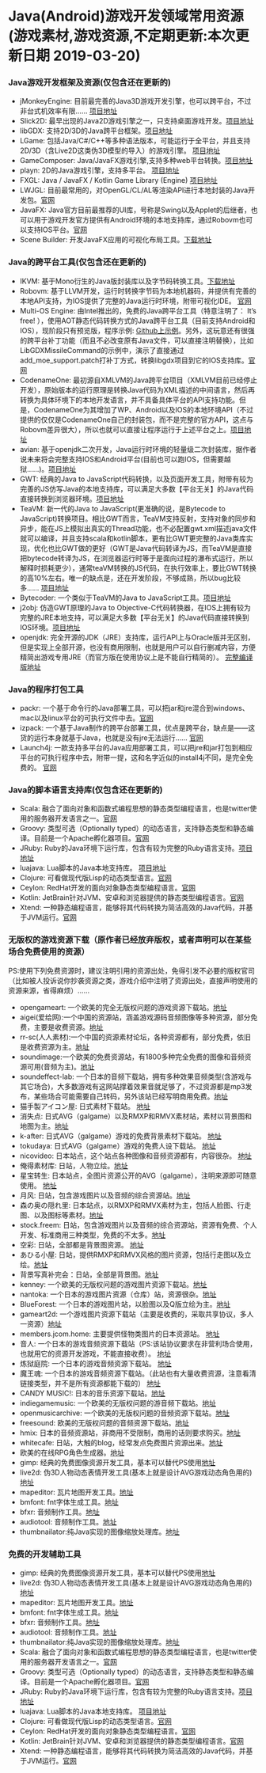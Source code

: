 # Java(Android)游戏开发领域常用资源 (游戏素材,游戏资源,不定期更新:本次更新日期 2019-03-20)

### Java游戏开发框架及资源(仅包含还在更新的)

* jMonkeyEngine: 目前最完善的Java3D游戏开发引擎，也可以跨平台，不过非台式机效率有限…… [项目地址](https://github.com/jMonkeyEngine/jmonkeyengine/)
* Slick2D: 最早出现的Java2D游戏引擎之一，只支持桌面游戏开发。[项目地址](http://slick.ninjacave.com/)
* libGDX: 支持2D/3D的Java跨平台框架。[项目地址](https://github.com/libgdx/libgdx/)
* LGame: 包括Java/C#/C++等多种语法版本，可能运行于全平台，并且支持2D/3D（含Live2D这类伪3D模型的导入）的游戏引擎。 [项目地址](https://github.com/cping/lgame/)
* GameComposer: Java/JavaFX游戏引擎,支持多种web平台转换。[项目地址](https://github.com/mirkosertic/GameComposer)
* playn: 2D的Java游戏引擎，支持多平台。 [项目地址](https://github.com/threerings/playn/)
* FXGL: Java / JavaFX / Kotlin Game Library (Engine)  [项目地址](https://github.com/AlmasB/FXGL/)
* LWJGL: 目前最常用的，对OpenGL/CL/AL等渲染API进行本地封装的Java开发包。[官网](http://lwjgl.org/)
* JavaFX: Java官方目前最推荐的UI库，号称是Swing以及Applet的后继者，也可以用于游戏开发官方提供有Android环境的本地支持库，通过Robovm也可以支持IOS平台。[官网](http://www.oracle.com/technetwork/java/javase/overview/javafx-overview-2158620.html)
* Scene Builder: 开发JavaFX应用的可视化布局工具。[下载地址](http://gluonhq.com/open-source/scene-builder/)

### Java的跨平台工具(仅包含还在更新的)

* IKVM: 基于Mono衍生的Java版封装库以及字节码转换工具。[下载地址](http://weblog.ikvm.net/)
* Robovm: 基于LLVM开发，运行时转换字节码为本地机器码，并提供有完善的本地API支持，为IOS提供了完整的Java运行时环境，附带可视化IDE。 [官网](https://robovm.com/)
* Multi-OS Engine: 由Intel推出的，免费的Java跨平台工具（特意注明了： It’s free! ），使用AOT静态代码转换方式的Java跨平台工具（目前支持Android和IOS），现阶段只有预览版，程序示例: [Github上示例](https://github.com/moe-java-samples/moe-java-samples)。另外，这玩意还有很强的跨平台补丁功能（而且不必改变原有Java文件，可以直接注明替换），比如LibGDXMissileCommand的示例中，演示了直接通过add_moe_support.patch打补丁方式，转换libgdx项目到它的IOS支持库。[官网](https://software.intel.com/en-us/multi-os-engine/)
* CodenameOne: 最初源自XMLVM的Java跨平台项目（XMLVM目前已经停止开发），原始版本的运行原理是转换Java代码为XML描述的中间语言，然后再转换为具体环境下的本地开发语言，并不具备具体平台的API支持功能。但是，CodenameOne为其增加了WP、Android以及IOS的本地环境API（不过提供的仅仅是CodenameOne自己的封装包，而不是完整的官方API，这点与Robovm差异很大），所以也就可以直接让程序运行于上述平台之上。[项目地址](https://github.com/codenameone/CodenameOne/)
* avian: 基于openjdk二次开发，Java运行时环境的轻量级二次封装库，据作者说未来将会完整支持IOS和Android平台(目前也可以跑IOS，但需要越狱……)。[项目地址](https://github.com/ReadyTalk/avian/)
* GWT: 经典的Java to JavaScript代码转换，以及页面开发工具，附带有较为完善的JS仿写Java的本地支持库，可以满足大多数【平台无关】的Java代码直接转换到浏览器环境。[项目地址](https://github.com/gwtproject/gwt/)
* TeaVM: 新一代的Java to JavaScript(更准确的说，是Bytecode to JavaScript)转换项目。相比GWT而言，TeaVM支持反射，支持对象的同步和异步，能在JS上模拟出真实的Thread功能，也不必配置gwt.xml描述java文件就可以编译，并且支持scala和kotlin脚本，更有比GWT更完整的Java类库实现，优化也比GWT做的更好（GWT是Java代码转译为JS，而TeaVM是直接把bytecode转译为JS，在浏览器运行时等于是面向过程的瀑布式运行，所以解释时损耗更少），通常teaVM转换的JS代码，在执行效率上，要比GWT转换的高10%左右。唯一的缺点是，还在开发阶段，不够成熟，所以bug比较多…… [项目地址](https://github.com/konsoletyper/teavm/)
* Bytecoder: 一个类似于TeaVM的Java to JavaScript工具。[项目地址](https://github.com/mirkosertic/Bytecoder)
* j2obj: 仿造GWT原理的Java to Objective-C代码转换器，在IOS上拥有较为完整的JRE本地支持，可以满足大多数【平台无关】的Java代码直接转换到IOS环境。[项目地址](https://github.com/google/j2objc/)
* openjdk: 完全开源的JDK（JRE）支持库，运行API上与Oracle版并无区别，但是实现上全部开源，也没有商用限制，也就是用户可以自行删减内容，方便精简出游戏专用JRE（而官方版在使用协议上是不能自行精简的）。 [完整编译版地址](https://github.com/alexkasko/openjdk-unofficial-builds/)

### Java的程序打包工具

* packr: 一个基于命令行的Java部署工具，可以把jar和jre混合到windows、mac以及linux平台的可执行文件中去。[官网](https://github.com/libgdx/packr/)
* izpack: 一个基于Java制作的跨平台部署工具，优点是跨平台，缺点是——这货的运行本身就基于Java，也就是没有jre无法运行…… [官网](http://izpack.org/)
* Launch4j: 一款支持多平台的Java应用部署工具，可以把jre和jar打包到相应平台的可执行程序中去，附带一提，这和名字近似的install4j不同，是完全免费的。 [官网](http://launch4j.sourceforge.net/)

### Java的脚本语言支持库(仅包含还在更新的)

* Scala: 融合了面向对象和函数式编程思想的静态类型编程语言，也是twitter使用的服务器开发语言之一。[官网](http://www.scala-lang.org/)
* Groovy: 类型可选（Optionally typed）的动态语言，支持静态类型和静态编译。目前是一个Apache孵化器项目。[官网](http://www.groovy-lang.org/)
* JRuby: Ruby的Java环境下运行库，包含有较为完整的Ruby语言支持。[项目地址](https://github.com/jruby/jruby/)
* luajava: Lua脚本的Java本地支持库。 [项目地址](https://github.com/jasonsantos/luajava/)
* Clojure: 可看做现代版Lisp的动态类型语言。[官网](http://clojure.org/)
* Ceylon: RedHat开发的面向对象静态类型编程语言。[官网](http://ceylon-lang.org/)
* Kotlin: JetBrain针对JVM、安卓和浏览器提供的静态类型编程语言。[官网](http://kotlinlang.org/)
* Xtend: 一种静态编程语言，能够将其代码转换为简洁高效的Java代码，并基于JVM运行。[官网](http://www.eclipse.org/xtend)

### 无版权的游戏资源下载（原作者已经放弃版权，或者声明可以在某些场合免费使用的资源）

PS:使用下列免费资源时，建议注明引用的资源出处，免得引发不必要的版权官司（比如被人投诉说你抄袭资源之类，游戏介绍中注明了资源出处，直接声明使用的资源来源，省得麻烦）……

* opengameart: 一个欧美的完全无版权问题的游戏资源下载站。[地址](http://opengameart.org/) 
* aigei(爱给网):一个中国的资源站，涵盖游戏源码音频图像等多种资源，部分免费，主要是收费资源。[地址](http://www.aigei.com)
* rr-sc(人人素材):一个中国的资源素材论坛，各种资源都有，部分免费，依旧是收费资源为主。[地址](https://www.rr-sc.com)
* soundimage:一个欧美的免费资源站，有1800多种完全免费的图像和音频资源可用(音频为主)。[地址](https://www.soundimage.org)
* soundeffect-lab: 一个日本的音频下载站，拥有多种效果音频类型(含游戏与其它场合)，大多数游戏有这网站撑着效果音就足够了，不过资源都是mp3发布，某些场合可能需要自己转码，另外该站已经写明商用免费。[地址](http://soundeffect-lab.info/sound/voice/game.html)
* 猫手製アイコン屋: 日式素材下载站。 [地址](http://www007.upp.so-net.ne.jp/nekoteya/)
* 消失点: 日式AVG（galgame）以及RMXP和RMVX素材站，素材以背景图和地图为主。[地址](http://www.aj.undo.jp/)  
* k-after: 日式AVG（galgame）游戏的免费背景素材下载站。  [地址](http://k-after.at.webry.info/)  
* tokudaya: 日式AVG（galgame）游戏的免费人设下载站。 [地址](http://tokudaya.net/index.html) 
* nicovideo: 日本站点，这个站点各种图像和音频资源都有，内容很杂。 [地址](http://commons.nicovideo.jp/search/material/image)
* 俺得素材库: 日站，人物立绘。[地址](http://ichimedou.sakura.ne.jp/free/freemate.htm)
* 星宝转生: 日本站点，全图片资源公开的AVG（galgame），注明来源即可随意使用。 [地址](http://www.jewel-s.jp/)
* 月风: 日站，包含游戏图片以及音频的综合资源站。[地址](http://moonwind.pw/)
* 森の奥の隠れ里: 日本站点，以RMXP和RMVX素材为主，包括人脸图、行走图、以及图标等素材。[地址](http://fayforest.sakura.ne.jp/resource.html)
* stock.freem: 日站，包含游戏图片以及音频的综合资源站，资源有免费、个人开发、标准商用三种类型，免费的不太多。[地址](http://stock.freem.ne.jp/)
* 空彩: 日站，全部都是背景图资源。 [地址](http://loo.sakura.ne.jp/photo.html) 
* あひる小屋: 日站，提供RMXP和RMVX风格的图片资源，包括行走图以及立绘。[地址](http://momomohouse.moo.jp/) 
* 背景写真补完会：日站，全部是背景图。[地址](http://masato.ciao.jp/haikei/furemu.html)
* kenney: 一个欧美的无版权问题的游戏图片资源下载站。[地址](http://kenney.nl/) 
* nantoka: 一个日本的游戏图片资源（仓库）站，资源很杂。[地址](http://nantoka.main.jp/)
* BlueForest: 一个日本的游戏图片站，以脸图以及Q版立绘为主。[地址](http://blue-forest.sakura.ne.jp/index.html)
* gameart2d: 一个游戏图片资源下载站（主要是收费的，采取共享协议，多人一资源）[地址](http://www.gameart2d.com/) 
* members.jcom.home: 主要提供怪物类图片的日本资源站。 [地址](http://members.jcom.home.ne.jp/hide.mats/new_m.htm)
* 音人: 一个日本的游戏音频资源下载站（PS:该站协议要求在非营利场合使用，也就用它的资源开发游戏，不能直接收费）。 [地址](http://on-jin.com/)
* 炼狱庭院:  一个日本的游戏音频资源下载站。 [地址](http://www.rengoku-teien.com/index.html)
* 魔王魂:  一个日本的游戏音频资源下载站。（此站也有大量收费资源，注意看清链接类型，并不是所有资源都能下载的）  [地址](http://maoudamashii.jokersounds.com/)
* CANDY MUSIC!: 日本的音乐资源下载站。[地址](http://candy-music.fine.to/)
* indiegamemusic: 一个欧美的无版权问题的游音频下载站。[地址](http://www.indiegamemusic.com/) 
* openmusicarchive: 一个欧美的无版权问题的音频资源下载站。[地址](http://openmusicarchive.org/)
* freesound: 欧美的无版权问题的音频资源下载站。[地址](http://freesound.org/)
* hmix: 日本的音频资源站，非商用不受限制，商用的话则要求购买。[地址](http://www.hmix.net/)
* whitecafe: 日站，大触的blog，经常发点免费图片资源出来。[地址](http://whitecafe.sakura.ne.jp/)
* 欧美的在线RPG角色生成器。[地址](http://gaurav.munjal.us/Universal-LPC-Spritesheet-Character-Generator/#)
* gimp: 经典的免费图像资源开发工具，基本可以替代PS使用[地址](http://www.gimp.org/)
* live2d: 伪3D人物动态表情开发工具(基本上就是设计AVG游戏动态角色用的)[地址](http://www.live2d.com/)
* mapeditor: 瓦片地图开发工具。[地址](http://mapeditor.org/)
* bmfont: fnt字体生成工具。[地址](http://www.angelcode.com/products/bmfont/)
* bfxr: 音频制作工具。[地址](http://www.bfxr.net/)
* audiotool: 音频制作工具。[地址](http://www.audiotool.com/)
* thumbnailator:纯Java实现的图像缩放处理库。[地址](https://github.com/coobird/thumbnailator)

### 免费的开发辅助工具

* gimp: 经典的免费图像资源开发工具，基本可以替代PS使用[地址](http://www.gimp.org/)
* live2d: 伪3D人物动态表情开发工具(基本上就是设计AVG游戏动态角色用的)[地址](http://www.live2d.com/)
* mapeditor: 瓦片地图开发工具。[地址](http://mapeditor.org/)
* bmfont: fnt字体生成工具。[地址](http://www.angelcode.com/products/bmfont/)
* bfxr: 音频制作工具。[地址](http://www.bfxr.net/)
* audiotool: 音频制作工具。[地址](http://www.audiotool.com/)
* thumbnailator:纯Java实现的图像缩放处理库。[地址](https://github.com/coobird/thumbnailator)
* Scala: 融合了面向对象和函数式编程思想的静态类型编程语言，也是twitter使用的服务器开发语言之一。[官网](http://www.scala-lang.org/)
* Groovy: 类型可选（Optionally typed）的动态语言，支持静态类型和静态编译。目前是一个Apache孵化器项目。[官网](http://www.groovy-lang.org/)
* JRuby: Ruby的Java环境下运行库，包含有较为完整的Ruby语言支持。[项目地址](https://github.com/jruby/jruby/)
* luajava: Lua脚本的Java本地支持库。 [项目地址](https://github.com/jasonsantos/luajava/)
* Clojure: 可看做现代版Lisp的动态类型语言。[官网](http://clojure.org/)
* Ceylon: RedHat开发的面向对象静态类型编程语言。[官网](http://ceylon-lang.org/)
* Kotlin: JetBrain针对JVM、安卓和浏览器提供的静态类型编程语言。[官网](http://kotlinlang.org/)
* Xtend: 一种静态编程语言，能够将其代码转换为简洁高效的Java代码，并基于JVM运行。[官网](http://www.eclipse.org/xtend)
